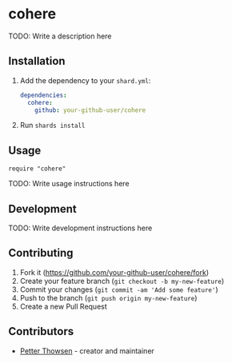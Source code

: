 # cohere

TODO: Write a description here

## Installation

1. Add the dependency to your `shard.yml`:

   ```yaml
   dependencies:
     cohere:
       github: your-github-user/cohere
   ```

2. Run `shards install`

## Usage

```crystal
require "cohere"
```

TODO: Write usage instructions here

## Development

TODO: Write development instructions here

## Contributing

1. Fork it (<https://github.com/your-github-user/cohere/fork>)
2. Create your feature branch (`git checkout -b my-new-feature`)
3. Commit your changes (`git commit -am 'Add some feature'`)
4. Push to the branch (`git push origin my-new-feature`)
5. Create a new Pull Request

## Contributors

- [Petter Thowsen](https://github.com/your-github-user) - creator and maintainer
